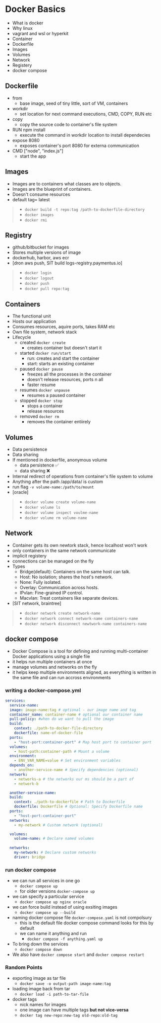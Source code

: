 # Docker Basics
- What is docker
- Why linux
- vagrant and wsl or hyperkit
- Container
- Dockerfile
- Images
- Volumes
- Network
- Registery
- docker compose

## Dockerfile
- from
  - base image, seed of tiny little, sort of VM, containers
- workdir
  - set location for next command executions, CMD, COPY, RUN etc
- copy
  - copy the source code to container's file system
- RUN npm install
  - execute the command in workdir location to install dependecies
- expose 8080
  - exposes container's port 8080 for externa communication
- CMD ["node", "index.js"]
  - start the app

## Images
- Images are to containers what classes are to objects. 
- Images are the blueprint of containers.
- Doesn't consume resources
- default tag= latest
> - `docker build -t repo:tag /path-to-dockerfile-directory`
> - `docker images`
> - `docker rmi`

## Registry
- github/bitbucket for images
- Stores multiple versions of image
- dockerhub, harbor, aws ecr
- [dron aws push, SIT build logs-registry.paymentus.io]
> - `docker login`
> - `docker logout`
> - `docker push`
> - `docker pull repo:tag`

## Containers
- The functional unit
- Hosts our application
- Consumes resources, aquire ports, takes RAM etc
- Own file system, network stack
- Lifecycle
  - created `docker create`
    - creates container but doesn't start it
  - started `docker run/start`
    - run: creates and start the container
    - start:  starts an existing container
  - paused `docker pause`
    - freezes all the processes in the container
    - doesn't release resources, ports n all
    - faster resume
  - resumes `docker unpause`
    - resumes a paused container
  - stopped `docker stop`
    - stops a container
    - release resources
  - removed `docker rm`
    - removes the container entiirely

## Volumes
- Data persistence
- Data sharing
- If mentioned in dockerfile, anonymous volume
  - data persistence ✅
  - data sharing ❌
- Internal redirect of operations from container's file system to volume
- Anything after the path /app/data/ is custom
- run flag `-v volume-name:/path/to/mount`
- [oracle]
> - `docker volume create volume-name`
> - `docker volume ls`
> - `docker volume inspect voulme-name`
> - `docker volume rm volume-name`

## Network
- Container gets its own newtork stack, hence localhost won't work
- only containers in the same network communicate
- implicit registery
- connections can be managed on the fly
- Types
  - Bridge(default): Containers on the same host can talk.
  - Host: No isolation; shares the host's network.
  - None: Fully isolated.
  - Overlay: Communication across hosts.
  - IPvlan: Fine-grained IP control.
  - Macvlan: Treat containers like separate devices.
- [SIT network, braintree]
> - `docker network create network-name`
> - `docker network connect network-name containers-name`
> - `docker network disconnect newtwork-name containers-name`

## docker compose
- Docker Compose is a tool for defining and running multi-container Docker applications 
using a single file
- it helps run multiple containers at once
- manage volumes and networks on the fly
- it helps keep multiple environments aligned, as everything is written in the same file and can run accross environments

### writing a docker-compose.yml
```yaml
services:
  service-name:
  image: image-name:tag # optional - our image name and tag
  container_name: container-name # optional our container name
  pull-policy: #when do we want to pull the image
  build:
    context: ./path-to-docker-file-directory
    dockerfile: name-of-docker-file
  ports:
    - "host-port:container-port" # Map host port to container port
  volumes:
    - host-path:container-path # Mount a volume
  environment:
    - ENV_VAR_NAME=value # Set environment variables
  depends_on:
    - another-service-name # Specify dependencies (optional)
  network:
    - networks-a # the networks our ms should be a part of
    - network-b

  another-service-name:
  build:
    context: ./path-to-dockerfile # Path to Dockerfile
    dockerfile: Dockerfile # Optional: Specify Dockerfile name
  ports:
    - "host-port:container-port"
  networks:
    - my-network # Custom network (optional)

  volumes:
    volume-name: # Declare named volumes
  
  networks:
    my-network: # Declare custom networks
    driver: bridge
```
### run docker compose
- we  can run all services in one go
  - `docker compose up`
  - for older versions `docker-compose up`
- we can specify a particular service 
  - `docker compose up nginx oracle`
- we can force build instead of using exsiting images
  - `docker compose up --build`
- naming docker compose file `docker-compose.yaml` is not compolsury
  - this is the default file docker compose command looks for this by default
  - we can name it anything and run
    - `docker compose -f anything.yaml up`
- To bring down the services
  - `docker compose down`
- We also have `docker compose start` and `docker compose restart`

### Random Points
- exporting image as tar file
  - `docker save -o output-path image-name:tag`
- loading image back from tar
  - `docker load -i path-to-tar-file`
- docker tags
  - nick names for images
  - one image can have multiple tags **but not vice-versa**
  - `docker tag new-repo:new-tag old-repo:old-tag`